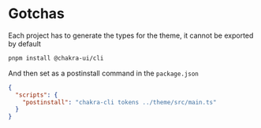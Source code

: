 # Gotchas

Each project has to generate the types for the theme, it cannot be exported by default

```bash
pnpm install @chakra-ui/cli
```

And then set as a postinstall command in the `package.json`

```json
{
  "scripts": {
    "postinstall": "chakra-cli tokens ../theme/src/main.ts"
  }
}
```
